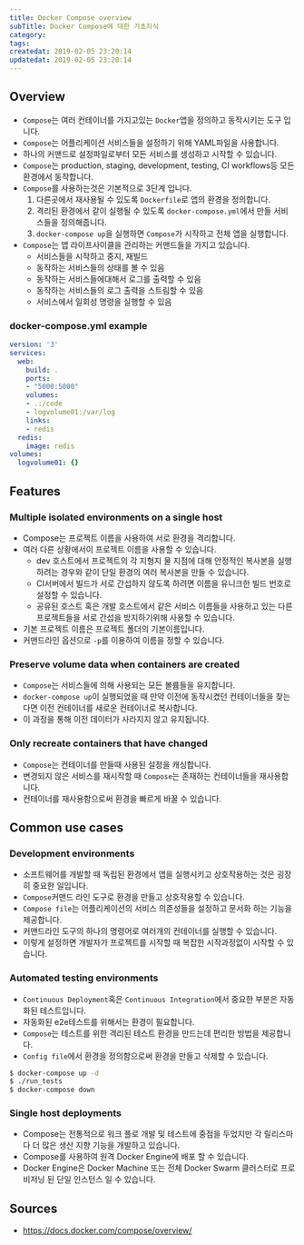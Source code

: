 ```yaml
---
title: Docker Compose overview
subTitle: Docker Compose에 대한 기초지식
category: 
tags: 
createdat: 2019-02-05 23:20:14
updatedat: 2019-02-05 23:20:14
---
```


## Overview

* `Compose`는 여러 컨테이너를 가지고있는 `Docker`앱을 정의하고 동작시키는 도구
  입니다. 
* `Compose`는 어플리케이션 서비스들을 설정하기 위해 YAML파일을 사용합니다.
* 하나의 커맨드로 설정파일로부터 모든 서비스를 생성하고 시작할 수 있습니다.
* `Compose`는 production, staging, development, testing, CI workflows등 모든
  환경에서 동작합니다.
* `Compose`를 사용하는것은 기본적으로 3단계 입니다.
  1. 다른곳에서 재사용될 수 있도록 `Dockerfile`로 앱의 환경을 정의합니다.
  2.  격리된 환경에서 같이 실행될 수 있도록 `docker-compose.yml`에서 만들 
    서비스들을 정의해줍니다.
  3. `docker-compose up`을 실행하면 `Compose`가 시작하고 전체 앱을 실행합니다.
* `Compose`는 앱 라이프사이클을 관리하는 커맨드들을 가지고 있습니다.
  * 서비스들을 시작하고 중지, 재빌드
  * 동작하는 서비스들의 상태를 볼 수 있음
  * 동작하는 서비스들에대해서 로그를 출력할 수 있음
  * 동작하는 서비스들의 로그 출력을 스트림할 수 있음
  * 서비스에서 일회성 명령을 실행할 수 있음

### docker-compose.yml example

```yml
version: '3'
services:
  web:
    build: .
    ports:
    - "5000:5000"
    volumes:
    - .:/code
    - logvolume01:/var/log
    links:
    - redis
  redis:
    image: redis
volumes:
  logvolume01: {}
```

## Features

### Multiple isolated environments on a single host

* Compose는 프로젝트 이름을 사용하여 서로 환경을 격리합니다.
* 여러 다른 상황에서이 프로젝트 이름을 사용할 수 있습니다.
  * dev 호스트에서 프로젝트의 각 지형지 물 지점에 대해 안정적인 복사본을
    실행하려는 경우와 같이 단일 환경의 여러 복사본을 만들 수 있습니다.
  * CI서버에서 빌드가 서로 간섭하지 않도록 하려면 이름을 유니크한 빌드 번호로 
    설정할 수 있습니다.
  * 공유된 호스트 혹은 개발 호스트에서 같은 서비스 이름들을 사용하고 있는 다른 
    프로젝트들을 서로 간섭을 방지하기위해 사용할 수 있습니다.
* 기본 프로젝트 이름은 프로젝트 폴더의 기본이름입니다.
* 커맨드라인 옵션으로 `-p`를 이용하여 이름을 정할 수 있습니다.

### Preserve volume data when containers are created

* `Compose`는 서비스들에 의해 사용되는 모든 볼륨들을 유지합니다. 
* `docker-compose up`이 실행되었을 때 만약 이전에 동작시켰던 컨테이너들을
  찾는다면 이전 컨테이너를 새로운 컨테이너로 복사합니다.
* 이 과정을 통해 이전 데이터가 사라지지 않고 유지됩니다.

### Only recreate containers that have changed

* `Compose`는 컨테이너를 만들때 사용된 설정을 캐싱합니다.
* 변경되지 않은 서비스를 재시작할 때 `Compose`는 존재하는 컨테이너들을
  재사용합니다.
* 컨테이너를 재사용함으로써 환경을 빠르게 바꿀 수 있습니다.

## Common use cases

### Development environments

* 소프트웨어를 개발할 때 독립된 환경에서 앱을 실행시키고 상호작용하는 것은
  굉장히 중요한 일입니다.
* `Compose`커맨드 라인 도구로 환경을 만들고 상호작용할 수 있습니다.
* `Compose file`는 어플리케이션의 서비스 의존성들을 설정하고 문서화 하는 기능을
  제공합니다.
* 커맨드라인 도구의 하나의 명령어로 여러개의 컨테이너를 실행할 수 있습니다.
* 이렇게 설정하면 개발자가 프로젝트를 시작할 때 복잡한 시작과정없이 시작할 수
  있습니다.

### Automated testing environments

* `Continuous Deployment`혹은 `Continuous Integration`에서 중요한 부분은
  자동화된 테스트입니다.
* 자동화된 e2e테스트를 위해서는 환경이 필요합니다.
* `Compose`는 테스트를 위한 격리된 테스트 환경을 만드는데 편리한 방법을
  제공합니다.
* `Config file`에서 환경을 정의함으로써 환경을 만들고 삭제할 수 있습니다.

```bash
$ docker-compose up -d
$ ./run_tests
$ docker-compose down
```

### Single host deployments

* Compose는 전통적으로 워크 플로 개발 및 테스트에 중점을 두었지만 각 릴리스마다
  더 많은 생산 지향 기능을 개발하고 있습니다.
* Compose를 사용하여 원격 Docker Engine에 배포 할 수 있습니다.
* Docker Engine은 Docker Machine 또는 전체 Docker Swarm 클러스터로 프로비저닝
  된 단일 인스턴스 일 수 있습니다.

## Sources

* https://docs.docker.com/compose/overview/
